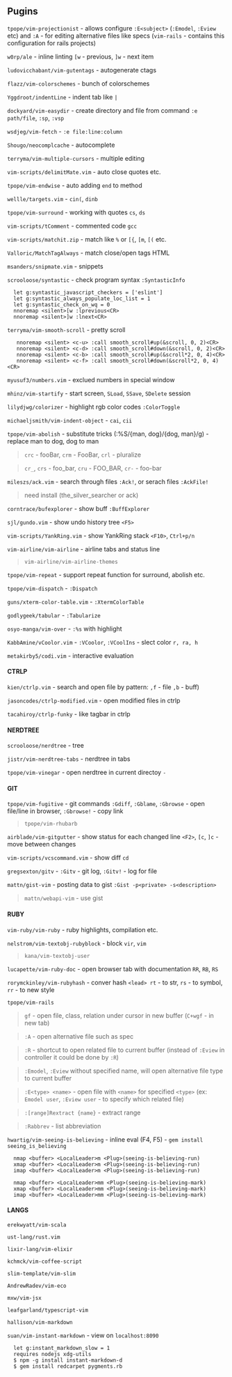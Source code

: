 ## Pugins
`tpope/vim-projectionist` - allows configure `:E<subject>` (`:Emodel`, `:Eview` etc)
  and `:A` - for editing alternative files like specs
  (`vim-rails` - contains this configuration for rails projects)

`w0rp/ale` - inline linting `[w` - previous, `]w` - next item

`ludovicchabant/vim-gutentags` - autogenerate ctags

`flazz/vim-colorschemes` - bunch of colorschemes

`Yggdroot/indentLine` - indent tab like `|`

`dockyard/vim-easydir` - create directory and file from command `:e path/file`, `:sp`, `:vsp`

`wsdjeg/vim-fetch` - `:e file:line:column`

`Shougo/neocomplcache` - autocomplete

`terryma/vim-multiple-cursors` - multiple editing

`vim-scripts/delimitMate.vim` - auto close quotes etc.

`tpope/vim-endwise` - auto adding `end` to method

`wellle/targets.vim` - `cin(`, `dinb`

`tpope/vim-surround` - working with quotes `cs`, `ds`

`vim-scripts/tComment` - commented code `gcc`

`vim-scripts/matchit.zip` - match like `%` or `[{`, `[m`, `[(` etc.

`Valloric/MatchTagAlways` - match close/open tags HTML

`msanders/snipmate.vim` - snippets

`scrooloose/syntastic` - check program syntax `:SyntasticInfo`

  ```vim
    let g:syntastic_javascript_checkers = ['eslint']
    let g:syntastic_always_populate_loc_list = 1
    let g:syntastic_check_on_wq = 0
    nnoremap <silent>[w :lprevious<CR>
    nnoremap <silent>]w :lnext<CR>
  ```

`terryma/vim-smooth-scroll` - pretty scroll

 ```vim
    nnoremap <silent> <c-u> :call smooth_scroll#up(&scroll, 0, 2)<CR>
    nnoremap <silent> <c-d> :call smooth_scroll#down(&scroll, 0, 2)<CR>
    nnoremap <silent> <c-b> :call smooth_scroll#up(&scroll*2, 0, 4)<CR>
    nnoremap <silent> <c-f> :call smooth_scroll#down(&scroll*2, 0, 4)<CR>
  ```

`myusuf3/numbers.vim` - exclued numbers in special window

`mhinz/vim-startify` - start screen, `SLoad`, `SSave`, `SDelete` session

`lilydjwg/colorizer` - highlight rgb color codes `:ColorToggle`

`michaeljsmith/vim-indent-object` - `cai`, `cii`

`tpope/vim-abolish` - substitute tricks (:%S/{man, dog}/{dog, man}/g) - replace man to dog, dog to man

  > `crc` - fooBar, `crm` - FooBar, `crl` - pluralize

  > `cr_`, `crs` - foo_bar, `cru` - FOO_BAR, `cr-` - foo-bar

`mileszs/ack.vim` - search through files `:Ack!`, or serach files `:AckFile!`

  > need install (the_silver_searcher or ack)

`corntrace/bufexplorer` - show buff `:BuffExplorer`

`sjl/gundo.vim` - show undo history tree `<F5>`

`vim-scripts/YankRing.vim` - show YankRing stack `<F10>`, `Ctrl+p/n`

`vim-airline/vim-airline` - airline tabs and status line

  > `vim-airline/vim-airline-themes`

`tpope/vim-repeat` - support repeat function for surround, abolish etc.

`tpope/vim-dispatch` - `:Dispatch`

`guns/xterm-color-table.vim` - `:XtermColorTable`

`godlygeek/tabular` - `:Tabularize`

`osyo-manga/vim-over` - `:%s` with highlight

`KabbAmine/vCoolor.vim` - `:VCoolor`, `:VCoolIns` - slect color `r, ra, h`

`metakirby5/codi.vim` - interactive evaluation

#### CTRLP

`kien/ctrlp.vim` - search and open file by pattern: `,f` - file `,b` - buff)

`jasoncodes/ctrlp-modified.vim` - open modified files in ctrlp

`tacahiroy/ctrlp-funky` - like tagbar in ctrlp


#### NERDTREE

`scrooloose/nerdtree` - tree

`jistr/vim-nerdtree-tabs` - nerdtree in tabs

`tpope/vim-vinegar` - open nerdtree in current directoy `-`


#### GIT

`tpope/vim-fugitive` - git commands `:Gdiff`, `:Gblame`,
  `:Gbrowse` - open file/line in browser, `:Gbrowse!` - copy link

  > `tpope/vim-rhubarb`

`airblade/vim-gitgutter` - show status for each changed line `<F2>`,
  `[c`, `]c` - move between changes

`vim-scripts/vcscommand.vim` - show diff `cd`

`gregsexton/gitv` - `:Gitv` - git log, `:Gitv!` - log for file

`mattn/gist-vim` - posting data to gist `:Gist -p<private> -s<description>`

  > `mattn/webapi-vim` - use gist

#### RUBY

`vim-ruby/vim-ruby` - ruby highlights, compilation etc.

`nelstrom/vim-textobj-rubyblock` - block `vir`, `vim`

  > `kana/vim-textobj-user`

`lucapette/vim-ruby-doc` - open browser tab with documentation `RR`, `RB`, `RS`

`rorymckinley/vim-rubyhash` - conver hash `<lead> rt` - to str, `rs` - to symbol, `rr` - to new style

`tpope/vim-rails`
  > `gf` - open file, class, relation under cursor in new buffer (`C+wgf` - in new tab)

  > `:A` - open alternative file such as spec

  > `:R` - shortcut to open related file to current buffer
      (instead of `:Eview` in controller it could be done by `:R`)

  > `:Emodel`, `:Eview` without specified name, will open alternative file type to current buffer

  > `:E<type> <name>` - open file with `<name>` for specified `<type>`
      (ex: `Emodel user`, `:Eview user` - to specify which related file)

  > `:[range]Rextract {name}` - extract range

  > `:Rabbrev` - list abbreviation

`hwartig/vim-seeing-is-believing` - inline eval (F4, F5) - `gem install seeing_is_believing`

  ```vim
    nmap <buffer> <LocalLeader>m <Plug>(seeing-is-believing-run)
    xmap <buffer> <LocalLeader>m <Plug>(seeing-is-believing-run)
    imap <buffer> <LocalLeader>m <Plug>(seeing-is-believing-run)

    nmap <buffer> <LocalLeader>mm <Plug>(seeing-is-believing-mark)
    xmap <buffer> <LocalLeader>mm <Plug>(seeing-is-believing-mark)
    imap <buffer> <LocalLeader>mm <Plug>(seeing-is-believing-mark)
  ```

#### LANGS

`erekwyatt/vim-scala`

`ust-lang/rust.vim`

`lixir-lang/vim-elixir`

`kchmck/vim-coffee-script`

`slim-template/vim-slim`

`AndrewRadev/vim-eco`

`mxw/vim-jsx`

`leafgarland/typescript-vim`

`hallison/vim-markdown`

`suan/vim-instant-markdown` -  view on `localhost:8090`

  ```
    let g:instant_markdown_slow = 1
    requires nodejs xdg-utils
    $ npm -g install instant-markdown-d
    $ gem install redcarpet pygments.rb
  ```

